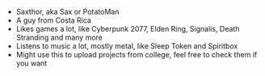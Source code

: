 - Saxthor, aka Sax or PotatoMan
- A guy from Costa Rica
- Likes games a lot, like Cyberpunk 2077, Elden Ring, Signalis, Death Stranding and many more
- Listens to music a lot, mostly metal, like Sleep Token and Spiritbox
- Might use this to upload projects from college, feel free to check them if you want

<!---
PotatoMan291/PotatoMan291 is a ✨ special ✨ repository because its `README.md` (this file) appears on your GitHub profile.
You can click the Preview link to take a look at your changes.
--->
